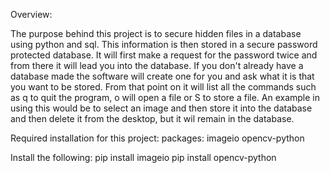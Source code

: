 Overview:

The purpose behind this project is to secure hidden files in a database using python and sql. This information is then stored in a secure password protected database. It will first make a request for the password twice and from there it will lead you into the database. If you don't already have a database made the software will create one for you and ask what it is that you want to be stored. From that point on it will list all the commands such as q to quit the program, o will open a file or S to store a file. An example in using this would be to select an image and then store it into the database and then delete it from the desktop, but it wil remain in the database.

Required installation for this project: 
packages: imageio opencv-python

Install the following: 
pip install imageio 
pip install opencv-python
